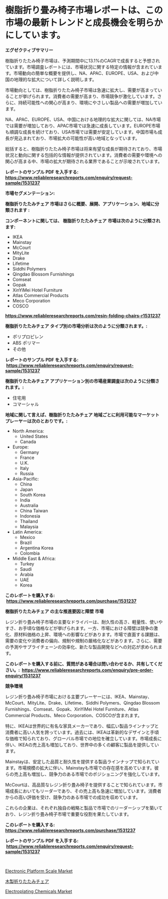 <p><h1>樹脂折り畳み椅子市場レポートは、この市場の最新トレンドと成長機会を明らかにしています。</h1></p><p><strong>エグゼクティブサマリー</strong></p>
<p><p>樹脂折りたたみ椅子市場は、予測期間中に13.1%のCAGRで成長すると予想されています。市場調査レポートには、市場状況に関する特定の情報が含まれています。市場動向の簡単な概要を提供し、NA、APAC、EUROPE、USA、および中国の地理的な拡大について詳しく説明します。</p><p>市場動向としては、樹脂折りたたみ椅子市場は急速に拡大し、需要が高まっていることが挙げられます。消費者の需要が高まり、市場競争が激化しています。さらに、持続可能性への関心が高まり、環境にやさしい製品への需要が増加しています。</p><p>NA、APAC、EUROPE、USA、中国における地理的な拡大に関しては、NA市場では需要が増加しており、APAC市場では急速に成長しています。EUROPE市場も順調な成長を続けており、USA市場では需要が安定しています。中国市場も成長が見込まれており、市場拡大の可能性が高い地域となっています。</p><p>総括すると、樹脂折りたたみ椅子市場は将来有望な成長が期待されており、市場状況と動向に関する包括的な情報が提供されています。消費者の需要や環境への関心が高まる中、市場の拡大が期待される業界であることが示唆されています。</p></p>
<p><strong>レポートのサンプル PDF を入手する: <a href="https://www.reliableresearchreports.com/enquiry/request-sample/1531237">https://www.reliableresearchreports.com/enquiry/request-sample/1531237</a></strong></p>
<p><strong>市場セグメンテーション:</strong></p>
<p><strong> 樹脂折りたたみチェア 市場はさらに概要、展開、アプリケーション、地域に分類されます :</strong></p>
<p><strong>コンポーネントに関しては、 樹脂折りたたみチェア 市場は次のように分類されます: &nbsp;</strong></p>
<p><ul><li>IKEA</li><li>Mainstay</li><li>McCourt</li><li>MityLite</li><li>Drake</li><li>Lifetime</li><li>Siddhi Polymers</li><li>Qingdao Blossom Furnishings</li><li>Comseat</li><li>Gopak</li><li>XinYiMei Hotel Furniture</li><li>Atlas Commercial Products</li><li>Meco Corporation</li><li>COSCO</li></ul></p>
<p><strong><a href="https://www.reliableresearchreports.com/resin-folding-chairs-r1531237">https://www.reliableresearchreports.com/resin-folding-chairs-r1531237</a></strong></p>
<p><strong> 樹脂折りたたみチェア タイプ別の市場分析は次のように分類されます。:</strong></p>
<p><ul><li>ポリプロピレン</li><li>ABS ポリマー</li><li>その他</li></ul></p>
<p><strong>レポートのサンプル PDF を入手する: &nbsp;<a href="https://www.reliableresearchreports.com/enquiry/request-sample/1531237">https://www.reliableresearchreports.com/enquiry/request-sample/1531237</a></strong></p>
<p><strong> 樹脂折りたたみチェア アプリケーション別の市場産業調査は次のように分類されます。:</strong></p>
<p><ul><li>住宅用</li><li>コマーシャル</li></ul></p>
<p><strong>地域に関して言えば、樹脂折りたたみチェア 地域ごとに利用可能なマーケットプレーヤーは次のとおりです。:</strong></p>
<p><ul>
    <li>
        North America:
        <ul>
            <li>United States</li>
            <li>Canada</li>
        </ul>
    </li>
    <li>
        Europe:
        <ul>
            <li>Germany</li>
            <li>France</li>
            <li>U.K.</li>
            <li>Italy</li>
            <li>Russia</li>
        </ul>
    </li>
    <li>
        Asia-Pacific:
        <ul>
            <li>China</li>
            <li>Japan</li>
            <li>South Korea</li>
            <li>India</li>
            <li>Australia</li>
            <li>China Taiwan</li>
            <li>Indonesia</li>
            <li>Thailand</li>
            <li>Malaysia</li>
        </ul>
    </li>
    <li>
        Latin America:
        <ul>
            <li>Mexico</li>
            <li>Brazil</li>
            <li>Argentina Korea</li>
            <li>Colombia</li>
        </ul>
    </li>
    <li>
        Middle East & Africa:
        <ul>
            <li>Turkey</li>
            <li>Saudi</li>
            <li>Arabia</li>
            <li>UAE</li>
            <li>Korea</li>
        </ul>
    </li>
    </ul></p>
<p><strong>このレポートを購入する: &nbsp;<a href="https://www.reliableresearchreports.com/purchase/1531237">https://www.reliableresearchreports.com/purchase/1531237</a></strong></p>
<p><strong>樹脂折りたたみチェア の主な推進要因と障壁 市場</strong></p>
<p><p>レジン折り畳み椅子市場の主要なドライバーは、耐久性の高さ、軽量性、使いやすさ、お手頃な価格などが挙げられます。一方、市場における障壁は競争の激化、原材料価格の上昇、環境への影響などがあります。市場で直面する課題は、需要の変化や消費者の偏向、規制や規制の厳格化などがあります。さらに、需要の予測やサプライチェーンの効率化、新たな製品開発などへの対応が求められます。</p></p>
<p><strong>このレポートを購入する前に、質問がある場合は問い合わせるか、共有してください。:&nbsp; <a href="https://www.reliableresearchreports.com/enquiry/pre-order-enquiry/1531237">https://www.reliableresearchreports.com/enquiry/pre-order-enquiry/1531237</a></strong></p>
<p><strong>競争環境</strong></p>
<p><p>レジン折り畳み椅子市場における主要プレーヤーには、IKEA、Mainstay、McCourt、MityLite、Drake、Lifetime、Siddhi Polymers、Qingdao Blossom Furnishings、Comseat、Gopak、XinYiMei Hotel Furniture、Atlas Commercial Products、Meco Corporation、COSCOが含まれます。</p><p>特に、IKEAは世界的に有名な家具メーカーであり、幅広い製品ラインナップと消費者に高い人気を誇っています。過去には、IKEAは革新的なデザインと手頃な価格で知られており、グローバル市場での地位を確立しています。市場成長に伴い、IKEAの売上高も増加しており、世界中の多くの顧客に製品を提供しています。</p><p>Mainstayは、安定した品質と耐久性を提供する製品ラインナップで知られています。市場規模の拡大に伴い、Mainstayも市場での存在感を高めています。彼らの売上高も増加し、競争力のある市場でのポジショニングを強化しています。</p><p>McCourtは、高品質なレジン折り畳み椅子を提供することで知られています。市場成長においてもリーダーであり、その売上高も急速に増加しています。消費者からの高い評価を受け、競争力のある市場での成功を収めています。</p><p>これらの企業は、それぞれ独自の戦略と製品で市場でのリーダーシップを築いており、レジン折り畳み椅子市場で重要な役割を果たしています。</p></p>
<p><strong>このレポートを購入する: &nbsp; <a href="https://www.reliableresearchreports.com/purchase/1531237">https://www.reliableresearchreports.com/purchase/1531237</a></strong></p>
<p><strong>レポートのサンプル PDF を入手する: &nbsp;<a href="https://www.reliableresearchreports.com/enquiry/request-sample/1531237">https://www.reliableresearchreports.com/enquiry/request-sample/1531237</a></strong><strong></strong></p>
<p>&nbsp;</p>
<p><p><a href="https://github.com/okotobwrhuteie/Market-Research-Report-List-2/blob/main/electronic-platform-scale-market.md">Electronic Platform Scale Market</a></p><p><a href="https://github.com/SarahFahey88/Market-Research-Report-List-1/blob/main/582191221748.md">木製折りたたみチェア</a></p><p><a href="https://pretty-mail-caf.notion.site/Electroplating-Chemicals-Market-Research-Report-Unlocks-Analysis-on-the-Market-Financial-Status-Mar-139c3161f6364647b45e7c1845b5cef6">Electroplating Chemicals Market</a></p></p>